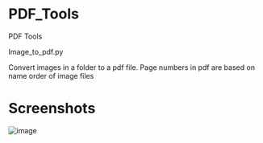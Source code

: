 # PDF_Tools
PDF Tools

Image_to_pdf.py

Convert images in a folder to a pdf file. Page numbers in pdf are based on name order of image files

# Screenshots
![image](https://user-images.githubusercontent.com/53998160/83416204-3d218a00-a418-11ea-95aa-006509a80c36.png)
